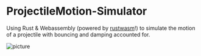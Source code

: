 # ProjectileMotion-Simulator
Using Rust & Webassembly (powered by [rustwasm](https://github.com/rustwasm)!) to simulate the motion of a projectile with bouncing and damping accounted for.
<br />

![picture](https://s6.uupload.ir/files/screenshot_2025-07-03_at_21-03-18_projectile_motion_np4.png)
